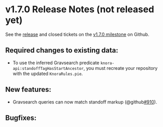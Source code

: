 v1.7.0 Release Notes (not released yet)
=======================================

See the
[release](https://github.com/dhlab-basel/Knora/releases/tag/v1.7.0) and closed tickets on the
[v1.7.0 milestone](https://github.com/dhlab-basel/Knora/milestone/11) on Github.

Required changes to existing data:
----------------------------------

- To use the inferred Gravsearch predicate `knora-api:standoffTagHasStartAncestor`,
  you must recreate your repository with the updated `KnoraRules.pie`.

New features:
-------------

- Gravsearch queries can now match standoff markup (@github[#910](#910)).

Bugfixes:
---------
